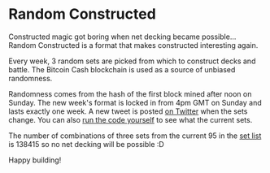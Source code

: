 # Random Constructed

Constructed magic got boring when net decking became possible... Random Constructed is a format that makes constructed interesting again.

Every week, 3 random sets are picked from which to construct decks and battle. The Bitcoin Cash blockchain is used as a source of unbiased randomness.

Randomness comes from the hash of the first block mined after noon on Sunday. The new week's format is locked in from 4pm GMT on Sunday and lasts exactly one week. A new tweet is posted [on Twitter](https://twitter.com/RandomConst) when the sets change. You can also [run the code yourself](https://repl.it/@randomconst/randomconstructed) to see what the current sets.

The number of combinations of three sets from the current 95 in the [set list](https://rawgit.com/randomconstructed/randomconstructed/master/sets.csv) is 138415 so no net decking will be possible :D

Happy building!


